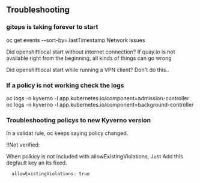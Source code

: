 ## Troubleshooting

### gitops is taking forever to start

oc get events --sort-by=.lastTimestamp 
Network issues

Did openshiftlocal start without internet connection?
If quay.io is not available right from the beginning,
all kinds of things can go wrong

Did openshiftlocal start while running a VPN client?
Don't do this..


### If a policy is not working check the logs

oc logs -n kyverno -l app.kubernetes.io/component=admission-controller
oc logs -n kyverno -l app.kubernetes.io/component=background-controller


### Troubleshooting policys to new Kyverno version

In a validat rule, oc keeps saying policy changed.

!!Not verified:

When polkicy is not included with allowExistingViolations, 
Just Add this degfault key an its fixed.

      allowExistingViolations: true
